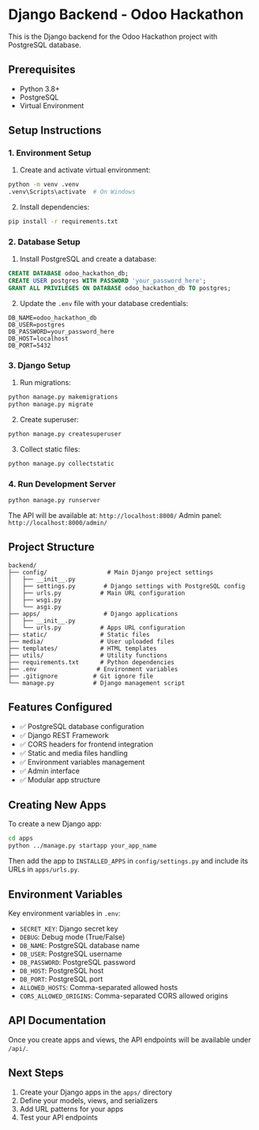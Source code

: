 # Django Backend - Odoo Hackathon

This is the Django backend for the Odoo Hackathon project with PostgreSQL database.

## Prerequisites

- Python 3.8+
- PostgreSQL
- Virtual Environment

## Setup Instructions

### 1. Environment Setup

1. Create and activate virtual environment:
```bash
python -m venv .venv
.venv\Scripts\activate  # On Windows
```

2. Install dependencies:
```bash
pip install -r requirements.txt
```

### 2. Database Setup

1. Install PostgreSQL and create a database:
```sql
CREATE DATABASE odoo_hackathon_db;
CREATE USER postgres WITH PASSWORD 'your_password_here';
GRANT ALL PRIVILEGES ON DATABASE odoo_hackathon_db TO postgres;
```

2. Update the `.env` file with your database credentials:
```
DB_NAME=odoo_hackathon_db
DB_USER=postgres
DB_PASSWORD=your_password_here
DB_HOST=localhost
DB_PORT=5432
```

### 3. Django Setup

1. Run migrations:
```bash
python manage.py makemigrations
python manage.py migrate
```

2. Create superuser:
```bash
python manage.py createsuperuser
```

3. Collect static files:
```bash
python manage.py collectstatic
```

### 4. Run Development Server

```bash
python manage.py runserver
```

The API will be available at: `http://localhost:8000/`
Admin panel: `http://localhost:8000/admin/`

## Project Structure

```
backend/
├── config/                 # Main Django project settings
│   ├── __init__.py
│   ├── settings.py        # Django settings with PostgreSQL config
│   ├── urls.py           # Main URL configuration
│   ├── wsgi.py
│   └── asgi.py
├── apps/                  # Django applications
│   ├── __init__.py
│   └── urls.py           # Apps URL configuration
├── static/               # Static files
├── media/                # User uploaded files
├── templates/            # HTML templates
├── utils/                # Utility functions
├── requirements.txt      # Python dependencies
├── .env                 # Environment variables
├── .gitignore          # Git ignore file
└── manage.py           # Django management script
```

## Features Configured

- ✅ PostgreSQL database configuration
- ✅ Django REST Framework
- ✅ CORS headers for frontend integration
- ✅ Static and media files handling
- ✅ Environment variables management
- ✅ Admin interface
- ✅ Modular app structure

## Creating New Apps

To create a new Django app:

```bash
cd apps
python ../manage.py startapp your_app_name
```

Then add the app to `INSTALLED_APPS` in `config/settings.py` and include its URLs in `apps/urls.py`.

## Environment Variables

Key environment variables in `.env`:

- `SECRET_KEY`: Django secret key
- `DEBUG`: Debug mode (True/False)
- `DB_NAME`: PostgreSQL database name
- `DB_USER`: PostgreSQL username
- `DB_PASSWORD`: PostgreSQL password
- `DB_HOST`: PostgreSQL host
- `DB_PORT`: PostgreSQL port
- `ALLOWED_HOSTS`: Comma-separated allowed hosts
- `CORS_ALLOWED_ORIGINS`: Comma-separated CORS allowed origins

## API Documentation

Once you create apps and views, the API endpoints will be available under `/api/`.

## Next Steps

1. Create your Django apps in the `apps/` directory
2. Define your models, views, and serializers
3. Add URL patterns for your apps
4. Test your API endpoints
